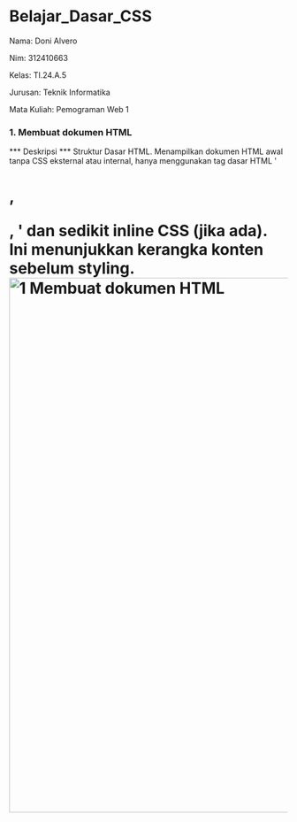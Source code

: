 # Belajar_Dasar_CSS
Nama: Doni Alvero <p>
Nim: 312410663 <P>
Kelas: TI.24.A.5 <P>
Jurusan: Teknik Informatika <p>
Mata Kuliah: Pemograman Web 1 <p>

### 1. Membuat dokumen HTML
*** Deskripsi ***
Struktur Dasar HTML. Menampilkan dokumen HTML awal tanpa CSS eksternal atau internal, hanya menggunakan tag dasar HTML '<h1>, <p>, <a>' dan sedikit inline CSS (jika ada). Ini menunjukkan kerangka           konten   sebelum styling.
<img width="1912" height="967" alt="1  Membuat dokumen HTML" src="https://github.com/user-attachments/assets/82799f10-22b4-43a0-b631-24a7eebe2031" />




